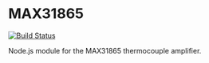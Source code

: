 # MAX31865
 [![Build Status](https://travis-ci.com/MariusRumpf/max31865.svg?branch=master)](https://travis-ci.com/MariusRumpf/max31865)
 
Node.js module for the MAX31865 thermocouple amplifier.
